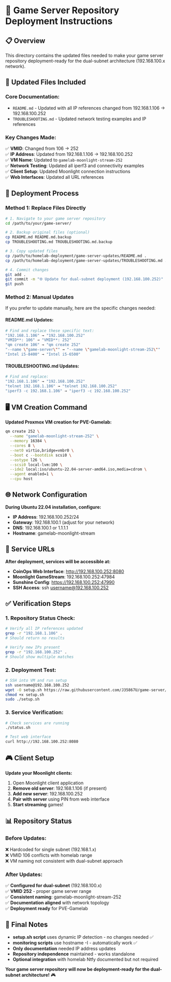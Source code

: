 # 🚀 Game Server Repository Deployment Instructions

## 📋 **Overview**
This directory contains the updated files needed to make your game server repository deployment-ready for the dual-subnet architecture (192.168.100.x network).

## 📁 **Updated Files Included**

### **Core Documentation:**
- `README.md` - Updated with all IP references changed from 192.168.1.106 → 192.168.100.252
- `TROUBLESHOOTING.md` - Updated network testing examples and IP references

### **Key Changes Made:**
✅ **VMID**: Changed from 106 → 252  
✅ **IP Address**: Updated from 192.168.1.106 → 192.168.100.252  
✅ **VM Name**: Updated to `gamelab-moonlight-stream-252`  
✅ **Network Testing**: Updated all iperf3 and connectivity examples  
✅ **Client Setup**: Updated Moonlight connection instructions  
✅ **Web Interfaces**: Updated all URL references  

## 🎯 **Deployment Process**

### **Method 1: Replace Files Directly**
```bash
# 1. Navigate to your game server repository
cd /path/to/your/game-server/

# 2. Backup original files (optional)
cp README.md README.md.backup
cp TROUBLESHOOTING.md TROUBLESHOOTING.md.backup

# 3. Copy updated files
cp /path/to/homelab-deployment/game-server-updates/README.md .
cp /path/to/homelab-deployment/game-server-updates/TROUBLESHOOTING.md .

# 4. Commit changes
git add .
git commit -m "🌐 Update for dual-subnet deployment (192.168.100.252)"
git push
```

### **Method 2: Manual Updates**
If you prefer to update manually, here are the specific changes needed:

#### **README.md Updates:**
```bash
# Find and replace these specific text:
"192.168.1.106" → "192.168.100.252"
"VMID**: 106" → "VMID**: 252"
"qm create 106" → "qm create 252"
"--name \"game-server\"" → "--name \"gamelab-moonlight-stream-252\""
"Intel i5-8400" → "Intel i5-6500"
```

#### **TROUBLESHOOTING.md Updates:**
```bash
# Find and replace:
"192.168.1.106" → "192.168.100.252"
"telnet 192.168.1.106" → "telnet 192.168.100.252"
"iperf3 -c 192.168.1.106" → "iperf3 -c 192.168.100.252"
```

## 🖥️ **VM Creation Command**

**Updated Proxmox VM creation for PVE-Gamelab:**
```bash
qm create 252 \
  --name "gamelab-moonlight-stream-252" \
  --memory 16384 \
  --cores 8 \
  --net0 virtio,bridge=vmbr0 \
  --boot c --bootdisk scsi0 \
  --ostype l26 \
  --scsi0 local-lvm:100 \
  --ide2 local:iso/ubuntu-22.04-server-amd64.iso,media=cdrom \
  --agent enabled=1 \
  --cpu host
```

## 🌐 **Network Configuration**

**During Ubuntu 22.04 installation, configure:**
- **IP Address**: 192.168.100.252/24
- **Gateway**: 192.168.100.1 (adjust for your network)
- **DNS**: 192.168.100.1 or 1.1.1.1
- **Hostname**: gamelab-moonlight-stream

## 🔗 **Service URLs**

**After deployment, services will be accessible at:**
- **CoinOps Web Interface**: http://192.168.100.252:8080
- **Moonlight GameStream**: 192.168.100.252:47984
- **Sunshine Config**: https://192.168.100.252:47990
- **SSH Access**: ssh username@192.168.100.252

## ✅ **Verification Steps**

### **1. Repository Status Check:**
```bash
# Verify all IP references updated
grep -r "192.168.1.106" .
# Should return no results

# Verify new IPs present
grep -r "192.168.100.252" .
# Should show multiple matches
```

### **2. Deployment Test:**
```bash
# SSH into VM and run setup
ssh username@192.168.100.252
wget -O setup.sh https://raw.githubusercontent.com/J35867U/game-server/main/setup.sh
chmod +x setup.sh
sudo ./setup.sh
```

### **3. Service Verification:**
```bash
# Check services are running
./status.sh

# Test web interface
curl http://192.168.100.252:8080
```

## 🎮 **Client Setup**

**Update your Moonlight clients:**
1. Open Moonlight client application
2. **Remove old server**: 192.168.1.106 (if present)
3. **Add new server**: 192.168.100.252
4. **Pair with server** using PIN from web interface
5. **Start streaming** games!

## 📊 **Repository Status**

### **Before Updates:**
❌ Hardcoded for single subnet (192.168.1.x)  
❌ VMID 106 conflicts with homelab range  
❌ VM naming not consistent with dual-subnet approach  

### **After Updates:**
✅ **Configured for dual-subnet** (192.168.100.x)  
✅ **VMID 252** - proper game server range  
✅ **Consistent naming**: gamelab-moonlight-stream-252  
✅ **Documentation aligned** with network topology  
✅ **Deployment ready** for PVE-Gamelab  

## 🚀 **Final Notes**

- **setup.sh script** uses dynamic IP detection - no changes needed ✅
- **monitoring scripts** use hostname -I - automatically work ✅  
- **Only documentation** needed IP address updates
- **Repository independence** maintained - works standalone
- **Optional integration** with homelab Ntfy documented but not required

**Your game server repository will now be deployment-ready for the dual-subnet architecture!** 🎮
